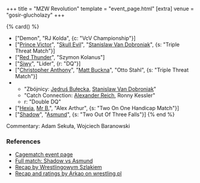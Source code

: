 +++
title = "MZW Revolution"
template = "event_page.html"
[extra]
venue = "gosir-glucholazy"
+++

{% card() %}
- ["Demon", "RJ Kolda", {c: "VcV Championship"}]
- ["[Prince Victor](@/w/vic-golden.md)", "[Skull Evil](@/w/skull-evil.md)", "[Stanislaw Van Dobroniak](@/w/stanislaw-van-dobroniak.md)",
  {s: "Triple Threat Match"}]
- ["[Red Thunder](@/w/red-thunder.md)", "Szymon Kolanus"]
- ["[Siwy](@/w/szymon-siwiec.md)", "Lider", {r: "DQ"}]
- ["[Christopher Anthony](@/w/christopher-anthony.md)", "[Matt Buckna](@/w/matt-buckna.md)", "Otto Stahl", {s: "Triple
      Threat Match"}]
- - "Zbójnicy: [Jędruś Bułecka](@/w/jedrus-bulecka.md), [Stanislaw Van Dobroniak](@/w/stanislaw-van-dobroniak.md)"
  - "Catch Connection: [Alexander Reich](@/w/alex-ace.md), Ronny Kessler"
  - r: "Double DQ"
- ["[Hexia](@/w/hexia.md), [Mr B.](@/w/mr-b.md)", "Alex Arthur", {s: "Two On One Handicap
      Match"}]
- ["[Shadow](@/w/shadow.md)", "[Asmund](@/w/asmund.md)", {s: "Two Out Of Three Falls"}]
{% end %}

Commentary: Adam Sekuła, Wojciech Baranowski

### References

* [Cagematch event page](https://www.cagematch.net/?id=1&nr=164685)
* [Full match: Shadow vs Asmund](https://youtu.be/lzLRJC9qII0)
* [Recap by Wrestlingowym Szlakiem](https://www.youtube.com/live/PCDYlxWbNQA)
* [Recap and ratings by Arkao on wrestling.pl](https://www.wrestling.pl/news-recenzja-vod-mzw-revolution.html)
